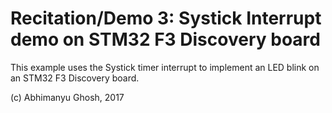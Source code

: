 # Recitation/Demo 3: Systick Interrupt demo on STM32 F3 Discovery board

This example uses the Systick timer interrupt to implement an LED blink on an STM32 F3 Discovery board.

(c) Abhimanyu Ghosh, 2017